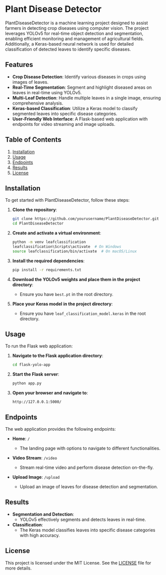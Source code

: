 # Plant Disease Detector

PlantDiseaseDetector is a machine learning project designed to assist farmers in detecting crop diseases using computer vision. The project leverages YOLOv5 for real-time object detection and segmentation, enabling efficient monitoring and management of agricultural fields. Additionally, a Keras-based neural network is used for detailed classification of detected leaves to identify specific diseases.

## Features

- **Crop Disease Detection**: Identify various diseases in crops using images of leaves.
- **Real-Time Segmentation**: Segment and highlight diseased areas on leaves in real-time using YOLOv5.
- **Multi-Leaf Detection**: Handle multiple leaves in a single image, ensuring comprehensive analysis.
- **Keras-based Classification**: Utilize a Keras model to classify segmented leaves into specific disease categories.
- **User-Friendly Web Interface**: A Flask-based web application with endpoints for video streaming and image uploads.

## Table of Contents

1. [Installation](#installation)
2. [Usage](#usage)
3. [Endpoints](#endpoints)
4. [Results](#results)
5. [License](#license)

## Installation

To get started with PlantDiseaseDetector, follow these steps:

1. **Clone the repository**:
    ```bash
    git clone https://github.com/yourusername/PlantDiseaseDetector.git
    cd PlantDiseaseDetector
    ```

2. **Create and activate a virtual environment**:
    ```bash
    python -m venv leafclassification
    leafclassification\Scripts\activate  # On Windows
    source leafclassification/bin/activate  # On macOS/Linux
    ```

3. **Install the required dependencies**:
    ```bash
    pip install -r requirements.txt
    ```

4. **Download the YOLOv5 weights and place them in the project directory**:
    - Ensure you have `best.pt` in the root directory.

5. **Place your Keras model in the project directory**:
    - Ensure you have `leaf_classification_model.keras` in the root directory.

## Usage

To run the Flask web application:

1. **Navigate to the Flask application directory**:
    ```bash
    cd flask-yolo-app
    ```

2. **Start the Flask server**:
    ```bash
    python app.py
    ```

3. **Open your browser and navigate to**:
    ```
    http://127.0.0.1:5000/
    ```

## Endpoints

The web application provides the following endpoints:

- **Home**: `/`
  - The landing page with options to navigate to different functionalities.
  
- **Video Stream**: `/video`
  - Stream real-time video and perform disease detection on-the-fly.
  
- **Upload Image**: `/upload`
  - Upload an image of leaves for disease detection and segmentation.

## Results

- **Segmentation and Detection**:
  - YOLOv5 effectively segments and detects leaves in real-time.
- **Classification**:
  - The Keras model classifies leaves into specific disease categories with high accuracy.


## License

This project is licensed under the MIT License. See the [LICENSE](LICENSE) file for more details.
